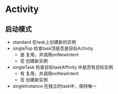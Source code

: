 # Activity

## 启动模式

- standard 在task上创建新的实例
- singleTop 检查task顶是否是目标Activity
    - 是 复用，并调用onNewIntent
    - 否 创建新实例
- singleTask 检查目标taskAffinity 中是否有目标实例
    - 有 复用，并调用onNewIntent
    - 否 创建新实例
- singleInstance 在独立的task中，保持唯一